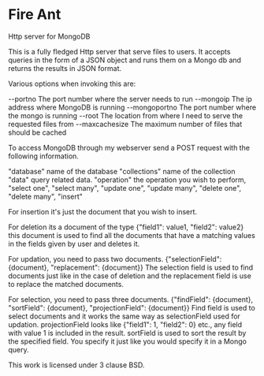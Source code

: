 # Fire Ant
Http server for MongoDB

This is a fully fledged Http server that serve files to users. It accepts queries in the form of a JSON object and runs them on a Mongo db and returns the results in JSON format.

Various options when invoking this are:

--portno  The port number where the server needs to run
--mongoip The ip address where MongoDB is running
--mongoportno The port number where the mongo is running
--root The location from where I need to serve the requested files from
--maxcachesize The maximum number of files that should be cached

To access MongoDB through my webserver send a POST request with the following information.

"database" name of the database
"collections" name of the collection
"data" query related data.
"operation" the operation you wish to perform, "select one", "select many", "update one", "update many", "delete one", "delete many", "insert"

For insertion it's just the document that you wish to insert.

For deletion its a document of the type {"field1": value1, "field2": value2} this document is used to find all the documents that have a matching values in the fields given by user and deletes it.

For updation, you need to pass two documents. {"selectionField": {document}, "replacement": {document}} The selection field is used to find documents just like in the case of deletion and the replacement field is use to replace the matched documents.

For selection, you need to pass three documents. {"findField": {document}, "sortField": {document}, "projectionField": {document}}
Find field is used to select documents and it works the same way as selectionField used for updation. projectionField looks like {"field1": 1, "field2": 0} etc., any field with value 1 is included in the result. sortField is used to sort the result by the specified field. You specify it just like you would specify it in a Mongo query.

This work is licensed under 3 clause BSD. 
